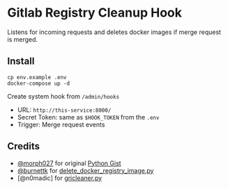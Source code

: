 # Gitlab Registry Cleanup Hook

Listens for incoming requests and deletes docker images if merge request is merged.

## Install

```
cp env.example .env
docker-compose up -d
```

Create system hook from `/admin/hooks`
- URL: `http://this-service:8000/`
- Secret Token: same as `$HOOK_TOKEN` from the `.env`
- Trigger: Merge request events

## Credits

- [@morph027] for original [Python Gist]
- [@burnettk] for [delete_docker_registry_image.py]
- [@n0madic] for [gricleaner.py]

[@burnettk]: https://github.com/burnettk
[@morph027]: https://gitlab.com/morph027
[Python Gist]: https://gitlab.com/snippets/1091155/
[delete_docker_registry_image.py]: https://github.com/burnettk/delete-docker-registry-image
[gricleaner.py]: https://github.com/n0madic/gitlab-registry-images-cleaner
